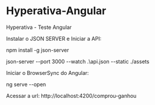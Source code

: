 # Hyperativa-Angular
Hyperativa - Teste Angular

Instalar o JSON SERVER e Iniciar a API:

npm install -g json-server

json-server --port 3000 --watch .\api.json --static ./assets

Iniciar o BrowserSync do Angular:

ng serve --open

Acessar a url: http://localhost:4200/comprou-ganhou

